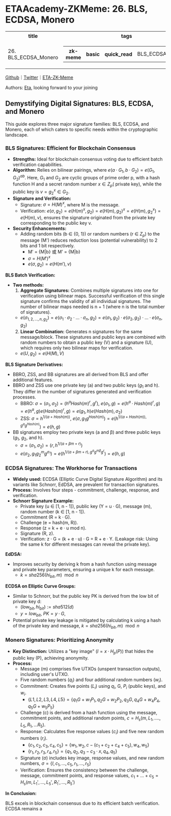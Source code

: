 # ETAAcademy-ZKMeme: 26. BLS, ECDSA, Monero

<table>
  <tr>
    <th>title</th>
    <th>tags</th>
  </tr>
  <tr>
    <td>26. BLS_ECDSA_Monero</td>
    <td>
      <table>
        <tr>
          <th>zk-meme</th>
          <th>basic</th>
          <th>quick_read</th>
          <td>BLS_ECDSA_Monero</td>
        </tr>
      </table>
    </td>
  </tr>
</table>

[Github](https://github.com/ETAAcademy)｜[Twitter](https://twitter.com/ETAAcademy)｜[ETA-ZK-Meme](https://github.com/ETAAcademy/ETAAcademy-ZK-Meme)

Authors: [Eta](https://twitter.com/pwhattie), looking forward to your joining

## Demystifying Digital Signatures: BLS, ECDSA, and Monero

This guide explores three major signature families: BLS, ECDSA, and Monero, each of which caters to specific needs within the cryptographic landscape.

### BLS Signatures: Efficient for Blockchain Consensus

- **Strengths:** Ideal for blockchain consensus voting due to efficient batch verification capabilities.
- **Algorithm:** Relies on bilinear pairings, where $e(a · G_1, b · G_2) = e(G_1, G_2)^{ab}$. Here, $G_1$ and $G_2$ are cyclic groups of prime order p, with a hash function H and a secret random number $x ∈ Z_p$( private key), while the public key is $v = g^x_2 ∈ G_2$.
- **Signature and Verification:**
  - Signature: $σ =  H(M)^x$, where M is the message.
  - Verification: $e(σ, g_2) = e(H(m)^x, g_2) = e(H(m), g_2)^x = e(H(m), g^x_2) = e(H(m), v)$, ensures the signature originated from the private key corresponding to the public key v.
- **Security Enhancements:**
  - Adding random bits (b ∈ {0, 1}) or random numbers (r ∈ $Z_p$) to the message (M') reduces reduction loss (potential vulnerability) to 2 bits and 1 bit respectively.
    - M’ = {M|b} 或 M’ = {M|b}
    - $σ = H(M')^x$
    - $e(σ, g_2) = e(H(m'), v)$

**BLS Batch Verification:**

- **Two methods:**
  1. **Aggregate Signatures:** Combines multiple signatures into one for verification using bilinear maps. Successful verification of this single signature confirms the validity of all individual signatures. The number of bilinear maps needed is n + 1 (where n is the total number of signatures).
  - $e(σ_{1,2,...,n, g_2}) = e(σ_1·σ_2·...·σ_n, g_2) = e(σ_1, g_2)·e(σ_2, g_2)·...·e(σ_n, g_2)$
  2. **Linear Combination:** Generates n signatures for the same message/block. These signatures and public keys are combined with random numbers to obtain a public key (V) and a signature (U), which requires only two bilinear maps for verification.
  - $e(U, g_2) = e(H(M),V)$

**BLS Signature Derivatives:**

- BBRO, ZSS, and BB signatures are all derived from BLS and offer additional features.
- BBRO and ZSS use one private key (a) and two public keys ($g_1$ and h). They differ in the number of signatures generated and verification processes.
  - BBRO: $σ = (σ_1, σ_2) = (h^aHash(m)^r, g^r)$, $e(σ_1, g) = e(h^a · Hash(m)^r, g) = e(h^a, g)e(Hash(m)^r, g) = e(g_1, h)e(Hash(m), σ_2)$
  - ZSS: $σ = h^{1/(a + Hash(m))}$, $e(σ, g_1g^{Hash(m)}) = e(h^{1/(a+Hash(m)), g^ag^{Hash(m)}}) = e(h,g)$
- BB signatures employ two private keys (a and β) and three public keys ($g_1$, $g_2$, and h).
  - $σ = (σ_1, σ_2) = (r, h^{1/(a+βm+r)})$
  - $e(σ_2, g_1g^m_2g^{σ_1}) = e(h^{1/(a+βm+r), g^ag^{mβ}g^r}) = e(h,g)$

### ECDSA Signatures: The Workhorse for Transactions

- **Widely used:** ECDSA (Elliptic Curve Digital Signature Algorithm) and its variants like Schnorr, EdDSA, are prevalent for transaction signatures.
- **Process:** Involves four steps - commitment, challenge, response, and verification.
- **Schnorr Signature Example:**
  - Private key (u ∈ [1, n - 1]), public key (Y = u · G), message (m), random number (k ∈ [1, n - 1]).
  - Commitment (R = k · G).
  - Challenge (e = hash(m, R)).
  - Response (z = k + e · u mod n).
  - Signature (R, z).
  - Verification: z · G = (k + e · u) · G = R + e · Y. (Leakage risk: Using the same k for different messages can reveal the private key).

**EdDSA:**

- Improves security by deriving k from a hash function using message and private key parameters, ensuring a unique k for each message.
  - $k = sha256(hi_{bit}, m) \mod n$

**ECDSA on Elliptic Curve Groups:**

- Similar to Schnorr, but the public key PK is derived from the low bit of private key d:
  - $(low_{bit}, hi_{bit}) := sha512(d)$
  - $y = low_{bit}$, $PK = y·G$,
- Potential private key leakage is mitigated by calculating k using a hash of the private key and message, $k = sha256(hi_{bit}, m) \mod n$

### Monero Signatures: Prioritizing Anonymity

- **Key Distinction:** Utilizes a "key image" ($I = x · H_p(P)$) that hides the public key (P), achieving anonymity.
- **Process:**
  - Message (m) comprises five UTXOs (unspent transaction outputs), including user's UTXO.
  - Five random numbers ($q_i$) and four additional random numbers ($w_i$).
  - Commitment: Creates five points ($L_i$) using $q_i$, G, $P_i$ (public keys), and $w_i$.
    - $\{L1, L2, L3, L4, L5\} = \{q_1G + w_1P_1, q_2G+w_2P_2, q_3G, q_4G+w_4P_4, q_5G +w_5P_5\}$
  - Challenge (c) is derived from a hash function using the message, commitment points, and additional random points, $c = H_s(m, L_1, ...., L_5, R_1,...R_5)$.
  - Response: Calculates five response values ($c_i$) and five new random numbers ($r_i$).
    - $\{c_1, c_2, c_3, c_4, c_5\} = \{w_1, w_2, c-(c_1 + c_2 + c_4 + c_5), w_4, w_5\}$
    - $\{r_1, r_2, r_3, r_4, r_5\} = \{q_1, q_2, q_3 - c_3 · x, q_4, q_5\}$
  - Signature (σ) includes key image, response values, and new random numbers, $σ  = \{I, c_1, ..., c_5, r_1, ..., r_5\}$
  - Verification: Ensures the consistency between the challenge, message, commitment points, and response values, $c_1+...+c_5 = H_s(m, L_1',...,L_5', R_1',...,R_5')$

**In Conclusion:**

BLS excels in blockchain consensus due to its efficient batch verification. ECDSA remains a
